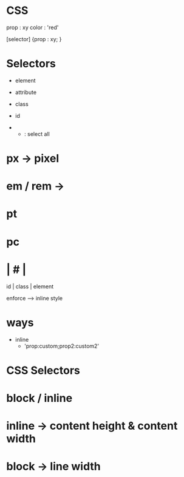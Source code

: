 # CSS

prop : xy
color : 'red'

[selector] {prop : xy; }

# Selectors
- element
- attribute
- class
- id

- * : select all

# px -> pixel
# em / rem ->
# pt
# pc

# | # | #
id | class | element

enforce --> inline style

# ways
- inline 
  - 'prop:custom;prop2:custom2'


# CSS Selectors


# block / inline

# inline -> content height & content width
# block -> line width